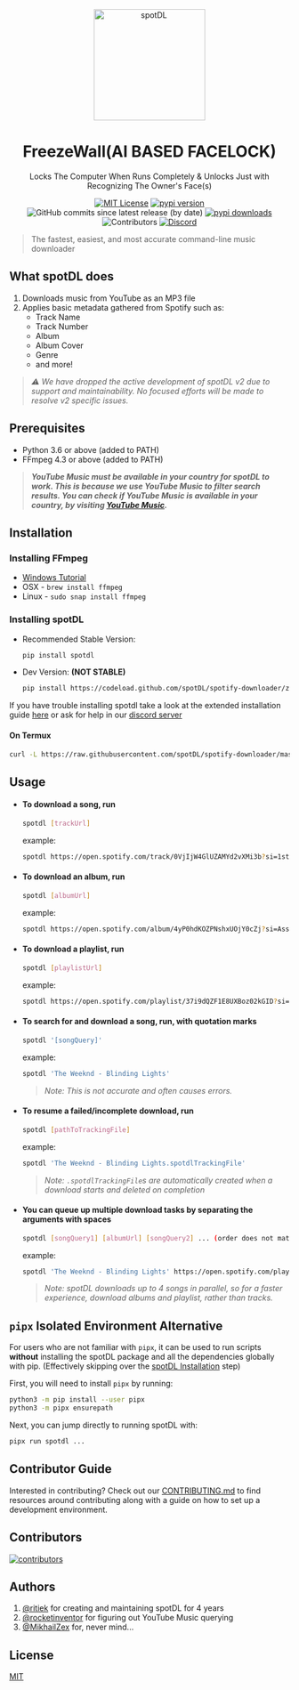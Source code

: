 <!--- mdformat-toc start --slug=github --->

<div align="center">

<img src="/docs/static/logo-transparent.png" alt="spotDL" width="200" />

# FreezeWall(AI BASED FACELOCK)

Locks The Computer When Runs Completely & Unlocks Just with Recognizing The Owner's Face(s)

[![MIT License](https://img.shields.io/apm/l/atomic-design-ui.svg?style=flat-square&color=44CC11)](https://github.com/spotDL/spotify-downloader/blob/master/LICENSE)
[![pypi version](https://img.shields.io/pypi/pyversions/spotDL?color=%2344CC11&style=flat-square)](https://pypi.org/project/spotdl/)
![GitHub commits since latest release (by date)](https://img.shields.io/github/commits-since/spotDL/spotify-downloader/latest?color=44CC11&style=flat-square)
[![pypi downloads](https://img.shields.io/pypi/dw/spotDL?label=downloads@pypi&color=344CC11&style=flat-square)](https://pypi.org/project/spotdl/)
![Contributors](https://img.shields.io/github/contributors/spotDL/spotify-downloader?style=flat-square)
[![Discord](https://img.shields.io/discord/771628785447337985?label=discord&logo=discord&style=flat-square)](https://discord.gg/xCa23pwJWY)

</div>

> The fastest, easiest, and most accurate command-line music downloader

## What spotDL does

1. Downloads music from YouTube as an MP3 file
2. Applies basic metadata gathered from Spotify such as:
   - Track Name
   - Track Number
   - Album
   - Album Cover
   - Genre
   - and more!

> _⚠ We have dropped the active development of spotDL v2 due to support and maintainability. No focused efforts will be made to resolve v2 specific issues._

## Prerequisites

- Python 3.6 or above (added to PATH)
- FFmpeg 4.3 or above (added to PATH)

> **_YouTube Music must be available in your country for spotDL to work. This is because we use YouTube Music to filter search results. You can check if YouTube Music is available in your country, by visiting [YouTube Music](https://music.youtube.com)._**

## Installation

### Installing FFmpeg

- [Windows Tutorial](https://windowsloop.com/install-ffmpeg-windows-10/)
- OSX - `brew install ffmpeg`
- Linux - `sudo snap install ffmpeg`

### Installing spotDL

- Recommended Stable Version:

  ```bash
  pip install spotdl
  ```

- Dev Version: **(NOT STABLE)**

  ```bash
  pip install https://codeload.github.com/spotDL/spotify-downloader/zip/dev
  ```

If you have trouble installing spotdl take a look at the extended installation guide
[here](/docs/INSTALLATION.md) or ask for help in our
[discord server](https://discord.gg/xCa23pwJWY)

#### On Termux

```bash
curl -L https://raw.githubusercontent.com/spotDL/spotify-downloader/master/termux/setup_spotdl.sh | sh
```

## Usage

- #### To download a song, run

  ```bash
  spotdl [trackUrl]
  ```

  example:

  ```bash
  spotdl https://open.spotify.com/track/0VjIjW4GlUZAMYd2vXMi3b?si=1stnMF5GSdClnIEARnJiiQ
  ```

- #### To download an album, run

  ```bash
  spotdl [albumUrl]
  ```

  example:

  ```bash
  spotdl https://open.spotify.com/album/4yP0hdKOZPNshxUOjY0cZj?si=AssgQQrVTJqptFe7X92jNg
  ```

- #### To download a playlist, run

  ```bash
  spotdl [playlistUrl]
  ```

  example:

  ```bash
  spotdl https://open.spotify.com/playlist/37i9dQZF1E8UXBoz02kGID?si=oGd5ctlyQ0qblj_bL6WWow
  ```

- #### To search for and download a song, run, **with quotation marks**

  ```bash
  spotdl '[songQuery]'
  ```

  example:

  ```bash
  spotdl 'The Weeknd - Blinding Lights'
  ```

  > _Note: This is not accurate and often causes errors._

- #### To resume a failed/incomplete download, run

  ```bash
  spotdl [pathToTrackingFile]
  ```

  example:

  ```bash
  spotdl 'The Weeknd - Blinding Lights.spotdlTrackingFile'
  ```

  > _Note: `.spotdlTrackingFile`s are automatically created when a download starts and deleted on completion_

- #### You can queue up multiple download tasks by separating the arguments with spaces

  ```bash
  spotdl [songQuery1] [albumUrl] [songQuery2] ... (order does not matter)
  ```

  example:

  ```bash
  spotdl 'The Weeknd - Blinding Lights' https://open.spotify.com/playlist/37i9dQZF1E8UXBoz02kGID?si=oGd5ctlyQ0qblj_bL6WWow ...
  ```

  > _Note: spotDL downloads up to 4 songs in parallel, so for a faster experience, download albums and playlist, rather than tracks._

## `pipx` Isolated Environment Alternative

For users who are not familiar with `pipx`, it can be used to run scripts **without**
installing the spotDL package and all the dependencies globally with pip. (Effectively
skipping over the [spotDL Installation](#Installing-spotDL) step)

First, you will need to install `pipx` by running:

```bash
python3 -m pip install --user pipx
python3 -m pipx ensurepath
```

Next, you can jump directly to running spotDL with:

```bash
pipx run spotdl ...
```

## Contributor Guide

Interested in contributing? Check out our [CONTRIBUTING.md](docs/CONTRIBUTING.md) to find
resources around contributing along with a guide on how to set up a development
environment.

## Contributors

[![contributors](https://contributors-img.web.app/image?repo=spotdl/spotify-downloader)](https://github.com/spotdl/spotify-downloader/graphs/contributors)

## Authors

1. [@ritiek](https://github.com/ritiek) for creating and maintaining spotDL for 4 years
2. [@rocketinventor](https://github.com/rocketinventor) for figuring out YouTube Music
   querying
3. [@MikhailZex](https://github.com/MikhailZex) for, never mind...

## License

[MIT](/LICENSE)
